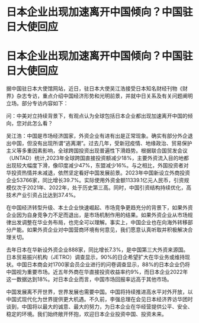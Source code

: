 # 日本企业出现加速离开中国倾向？中国驻日大使回应

# 日本企业出现加速离开中国倾向？中国驻日大使回应

据中国驻日本大使馆网站，‍近日，驻日本大使吴江浩接受日本知名财经刊物《财界》杂志专访，重点介绍中国经济形势和光明前景，并就中日关系及有关问题阐明立场。部分专访内容如下：

问：中美对立持续背景下，有观点认为全球包括日本企业都出现加速离开中国的倾向，您对此怎么看？

吴江浩：中国是市场经济国家，外资企业有进有出是正常现象。确实有部分外企退出中国，但没有出现所谓“逃离潮”。过去几年，受新冠疫情、地缘政治、贸易保护主义等多重因素影响，全球跨国投资出现普遍性下滑趋势。根据联合国贸发会议（UNTAD）统计,2023年全球跨国直接投资额减少18%，主要外资流入目的地都出现较大幅度下滑，像印度减少47%，东盟减少16%。与之相比，外国投资者对华投资热情并未减退，依然坚定看好中国发展前景。2023年中国新设立外商投资企业53766家，同比增长39.7%。实际使用外资金额11339.1亿元人民币，引资规模仅次于2021年、2022年，处于历史第三高。同时，中国引资结构持续优化，高技术产业引资占比达到37.4%。

在中国经济转型升级、本土企业快速崛起、市场竞争更趋充分的背景下，如果外资企业因为自身竞争力不足而退出，是市场机制作用的结果。如果外资企业从市场规律出发调整在华业务布局，也完全可以理解。事实上，中国企业也在向海外转移部分产能。如果外资企业对中国营商环境有何意见，我们愿意认真听取并积极解决合理关切。

去年日本在华新设外资企业888家，同比增长7.3%，是中国第三大外资来源国。日本贸易振兴机构（JETRO）调查显示，90%的日企希望扩大在华业务或维持现状。中国日本商会对1700家会员企业进行的问卷调查显示，88%的日本企业仍将中国视为重要市场。近五年外商在华直接投资收益率约9%，而日本企业2022年这一数据达到18%。对日本企业而言，中国市场回报率远高于其他市场。

中国发展离不开世界，世界发展也需要中国。中国将持续推进高水平对外开放，以中国式现代化为世界提供更大机遇。不久前，李强总理在会见日本经济界访华团时谈到，中国将以最大的诚意、最大的努力，为日本企业在华经营提供公平、安全、稳定的环境。我们始终敞开怀抱，欢迎日本企业投资中国、投资未来。

